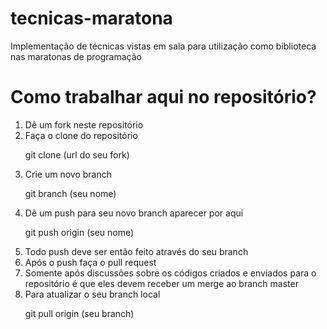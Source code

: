 # tecnicas-maratona
Implementação de técnicas vistas em sala para utilização como biblioteca nas maratonas de programação

# Como trabalhar aqui no repositório?
1. Dê um fork neste repositório
2. Faça o clone do repositório 
         <p>git clone (url do seu fork) </p>
3. Crie um novo branch
         <p>git branch (seu nome) </p>
4. Dê um push para seu novo branch aparecer por aqui
         <p>git push origin (seu nome) </p>
5. Todo push deve ser então feito através do seu branch
6. Após o push faça o pull request
7. Somente após discussões sobre os códigos criados e enviados para o repositório é que eles devem receber um merge ao branch master
8. Para atualizar o seu branch local 
         <p>git pull origin (seu branch)</p>

